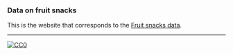 ### Data on fruit snacks

This is the website that corresponds to the
[Fruit snacks data](https://github.com/kbroman/FruitSnacks).

---

[![CC0](http://i.creativecommons.org/p/zero/1.0/88x31.png)](http://creativecommons.org/publicdomain/zero/1.0/)
